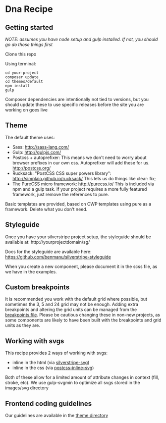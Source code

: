 # Dna Recipe

## Getting started
_NOTE: assumes you have node setup and gulp installed. If not, you should go do those things first_

Clone this repo

Using terminal:

	cd your-project
	composer update
	cd themes/default
	npm install
	gulp

Composer dependencies are intentionally not tied to versions, but you should update these to use specific releases before the site you are working on goes live

## Theme
The default theme uses:
* Sass: http://sass-lang.com/
* Gulp: http://gulpjs.com/
* Postcss + autoprefixer: This means we don't need to worry about browser prefixes in our own css. Autoprefixer will add these for us. http://postcss.org/
* Rucksack: "PostCSS CSS super powers library":  http://simplaio.github.io/rucksack/ This lets us do things like clear: fix;
* The PureCSS micro framework: http://purecss.io/ This is included via npm and a gulp task. If your project requires a more fully featured framework, just remove the references to pure.

Basic templates are provided, based on CWP templates using pure as a framework. Delete what you don't need.

## Styleguide

Once you have your silverstripe project setup, the styleguide should be available at:
	http://yourprojectdomain/sg/

Docs for the styleguide are available here: https://github.com/benmanu/silverstripe-styleguide

When you create a new component, please document it in the scss file, as we have in the examples.

## Custom breakpoints

It is recommended you work with the default grid where possible, but sometimes the 3, 5 and 24 grid may not be enough. Adding extra breakpoints and altering the grid units can be managed from the [breakpoints file](themes/default/build/sass/utilities/_var-breakpoints.scss). Please be cautious changing these in non-new projects, as some components are likely to have been built with the breakpoints and grid units as they are.

## Working with svgs

This recipe provides 2 ways of working with svgs:
* inline in the html (via [silverstripe-svg](https://github.com/stevie-mayhew/silverstripe-svg))
* inline in the css (via [postcss-inline-svg](https://github.com/TrySound/postcss-inline-svg))

Both of these allow for a limited amount of attribute changes in context (fill, stroke, etc).
We use gulp-svgmin to optimize all svgs stored in the images/svg directory

## Frontend coding guidelines
Our guidelines are available in the [theme directory](themes/default/README.md)
